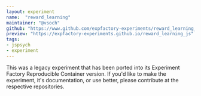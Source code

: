 ```yaml
---
layout: experiment
name:  "reward_learning"
maintainer: "@vsoch"
github: "https://www.github.com/expfactory-experiments/reward_learning_js"
preview: "https://expfactory-experiments.github.io/reward_learning_js"
tags:
- jspsych
- experiment
---
```


This was a legacy experiment that has been ported into its Experiment Factory Reproducible Container version. If you'd like to make the experiment, it's documentation, or use better, please contribute at the respective repositories.
